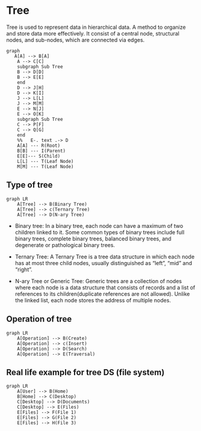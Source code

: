 # Tree

Tree is used to represent data in hierarchical data. A method to organize and store data more effectively. It consist of a central node, structural nodes, and sub-nodes, which are connected via edges.

```mermaid
graph 
   A[A] --> B[A]
    A --> C[C]
    subgraph Sub Tree
    B --> D[D]
    B --> E[E]
    end
    D --> J[H]
    D --> K[I]
    J --> L[L]
    J --> M[M]
    E --> N[J]
    E --> O[K]
    subgraph Sub Tree
    C --> P[F]
    C --> Q[G]
    end
    %%   E-. text .-> D
    A[A] --- R(Root)
    B[B] --- I(Parent)
    E[E]--- S(Child)
    L[L] --- T(Leaf Node)
    M[M] --- T(Leaf Node)
```

## Type of tree
```mermaid
graph LR
    A[Tree] --> B(Binary Tree)
    A[Tree] --> c(Ternary Tree)
    A[Tree] --> D(N-ary Tree)
```

- Binary tree: In a binary tree, each node can have a maximum of two children linked to it. Some common types of binary trees include full binary trees, complete binary trees, balanced binary trees, and degenerate or pathological binary trees.
  

- Ternary Tree: A Ternary Tree is a tree data structure in which each node has at most three child nodes, usually distinguished as “left”, “mid” and “right”.


- N-ary Tree or Generic Tree: Generic trees are a collection of nodes where each node is a data structure that consists of records and a list of references to its children(duplicate references are not allowed). Unlike the linked list, each node stores the address of multiple nodes.

## Operation of tree
```mermaid
graph LR
    A[Operation] --> B(Create)
    A[Operation] --> c(Insert)
    A[Operation] --> D(Search)
    A[Operation] --> E(Traversal)
```

## Real life example for tree DS (file system)
```mermaid
graph LR
    A[User] --> B(Home)
    B[Home] --> C(Desktop)
    C[Desktop] --> D(Documents)
    C[Desktop] --> E(Files)
    E[Files] --> F(File 1)
    E[Files] --> G(File 2)
    E[Files] --> H(File 3)
```